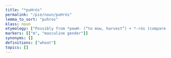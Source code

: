 ```yaml
---
title: "*puHrós"
permalink: "/pie/noun/puHrós"
lemma_to_sort: "puhros"
klass: noun
etymology: ["Possibly from *pewH- (“to mow, harvest”) +‎ *-rós (compare Latin putō (“to prune (trees), scour (wool)”), Latvian pļaũt (“to mow, harvest”)), or perhaps *ph₂-u-ró-s, from *peh₂- (“to strike”). Alternatively borrowed from Proto-Semitic (compare Hebrew בָּר‎ (bar, “wheat”), Arabic بُرّ‎ (burr, “wheat”)), or a Wanderwort."]
markers: [["m", "masculine gender"]]
synonyms: []
definitions: ["wheat"]
topics: []
---
```

